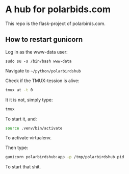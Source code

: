 # A hub for polarbids.com
This repo is the flask-project of polarbirds.com.

## How to restart gunicorn

Log in as the www-data user:

```sudo su -s /bin/bash www-data```

Navigate to ```~/python/polarbirdshub```

Check if the TMUX-tession is alive:

```bash
tmux at -t 0
```

It it is not, simply type:

```bash
tmux
```

To start it, and:

```bash
source .venv/bin/activate
```

To activate virtualenv.

Then type:

```bash
gunicorn polarbirdshub:app -p /tmp/polarbirdshub.pid
```

To start that shit.
